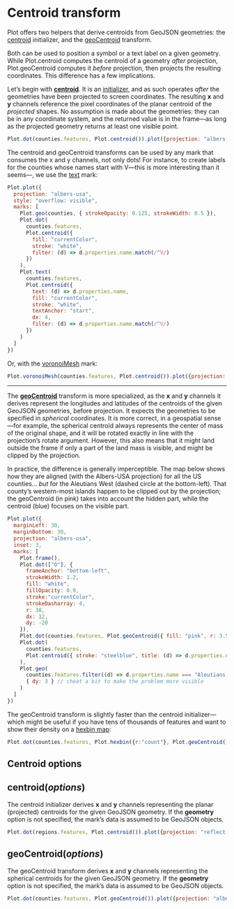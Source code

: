 # Centroid transform

Plot offers two helpers that derive centroids from GeoJSON geometries: the [centroid](https://github.com/observablehq/plot/blob/main/README.md#plotcentroidoptions) initializer, and the [geoCentroid](https://github.com/observablehq/plot/blob/main/README.md#plotgeocentroidoptions) transform.

Both can be used to position a symbol or a text label on a given geometry. While Plot.centroid computes the centroid of a geometry _after_ projection, Plot.geoCentroid computes it _before_ projection, then projects the resulting coordinates. This difference has a few implications.

Let’s begin with [**centroid**](https://github.com/observablehq/plot/blob/main/README.md#plotcentroidoptions). It is an [initializer](https://github.com/observablehq/plot/blob/main/README.md#initializers), and as such operates _after_ the geometries have been projected to screen coordinates. The resulting **x** and **y** channels reference the pixel coordinates of the planar centroid of the _projected_ shapes. No assumption is made about the geometries: they can be in any coordinate system, and the returned value is in the frame—as long as the projected geometry returns at least one visible point.

<!-- counties = FileAttachment("countyShapes.json").json() -->

```js
Plot.dot(counties.features, Plot.centroid()).plot({projection: "albers-usa"})
```

The centroid and geoCentroid transforms can be used by any mark that consumes the x and y channels, not only dots! For instance, to create labels for the counties whose names start with V—this is more interesting than it seems—, we use the [text](../marks/text.md) mark:

```js
Plot.plot({
  projection: "albers-usa",
  style: "overflow: visible",
  marks: [
    Plot.geo(counties, { strokeOpacity: 0.125, strokeWidth: 0.5 }),
    Plot.dot(
      counties.features,
      Plot.centroid({
        fill: "currentColor",
        stroke: "white",
        filter: (d) => d.properties.name.match(/^V/)
      })
    ),
    Plot.text(
      counties.features,
      Plot.centroid({
        text: (d) => d.properties.name,
        fill: "currentColor",
        stroke: "white",
        textAnchor: "start",
        dx: 4,
        filter: (d) => d.properties.name.match(/^V/)
      })
    )
  ]
})
```

Or, with the [voronoiMesh](../marks/delaunay.md) mark:

```js
Plot.voronoiMesh(counties.features, Plot.centroid()).plot({projection: "albers"})
```

---

The **[geoCentroid](https://github.com/observablehq/plot/blob/main/README.md#plotgeocentroidoptions)** transform is more specialized, as the **x** and **y** channels it derives represent the longitudes and latitudes of the centroids of the given GeoJSON geometries, before projection. It expects the geometries to be specified in _spherical_ coordinates. It is more correct, in a geospatial sense—for example, the spherical centroid always represents the center of mass of the original shape, and it will be rotated exactly in line with the projection’s rotate argument. However, this also means that it might land outside the frame if only a part of the land mass is visible, and might be clipped by the projection.

In practice, the difference is generally imperceptible. The map below shows how they are aligned (with the Albers-USA projection) for all the US counties… _but_ for the Aleutians West (dashed circle at the bottom-left). That county’s western-most islands happen to be clipped out by the projection; the geoCentroid (in pink) takes into account the hidden part, while the centroid (blue) focuses on the visible part.

```js
Plot.plot({
  marginLeft: 30,
  marginBottom: 30,
  projection: "albers-usa",
  inset: 3,
  marks: [
    Plot.frame(),
    Plot.dot(["O"], {
      frameAnchor: "bottom-left",
      strokeWidth: 1.2,
      fill: "white",
      fillOpacity: 0.9,
      stroke:"currentColor",
      strokeDasharray: 4,
      r: 38,
      dx: 12,
      dy: -20
    }),
    Plot.dot(counties.features, Plot.geoCentroid({ fill: "pink", r: 3.5 })),
    Plot.dot(
      counties.features,
      Plot.centroid({ stroke: "steelblue", title: (d) => d.properties.name })
    ),
    Plot.geo(
      counties.features.filter((d) => d.properties.name === "Aleutians West"),
      { dy: 3 } // cheat a bit to make the problem more visible
    )
  ]
})
```

The geoCentroid transform is slightly faster than the centroid initializer—which might be useful if you have tens of thousands of features and want to show their density on a [hexbin map](https://observablehq.com/@observablehq/plot-mapping):

```js
Plot.dot(counties.features, Plot.hexbin({r:"count"}, Plot.geoCentroid())).plot({projection: "albers"})
```

## Centroid options

## centroid(*options*)

The centroid initializer derives **x** and **y** channels representing the planar (projected) centroids for the given GeoJSON geometry. If the **geometry** option is not specified, the mark’s data is assumed to be GeoJSON objects.

```js
Plot.dot(regions.features, Plot.centroid()).plot({projection: "reflect-y"})
```

## geoCentroid(*options*)

The geoCentroid transform derives **x** and **y** channels representing the spherical centroids for the given GeoJSON geometry. If the **geometry** option is not specified, the mark’s data is assumed to be GeoJSON objects.

```js
Plot.dot(counties.features, Plot.geoCentroid()).plot({projection: "albers-usa"})
```
